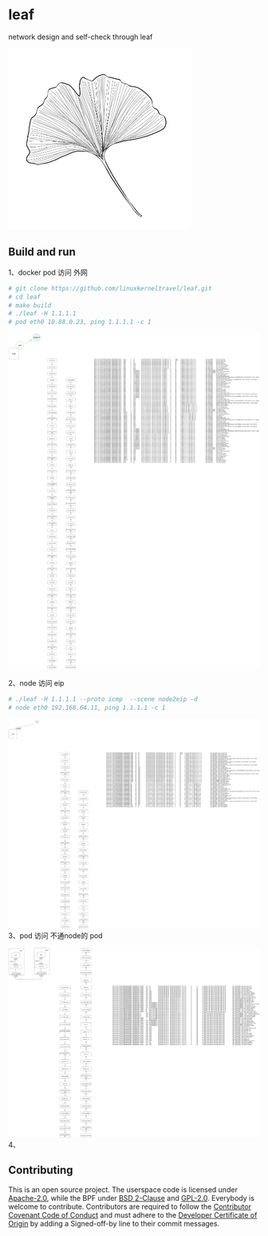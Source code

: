 # leaf

network design and self-check through leaf

![](logo.png)
## Build and run
1、docker pod 访问 外网
```bash
# git clone https://github.com/linuxkerneltravel/leaf.git
# cd leaf
# make build
# ./leaf -H 1.1.1.1
# pod eth0 10.88.0.23, ping 1.1.1.1 -c 1
```
![](pod2external.png)

2、node 访问 eip
```bash
# ./leaf -H 1.1.1.1 --proto icmp  --scene node2eip -d
# node eth0 192.168.64.11, ping 1.1.1.1 -c 1
```
![](scene-examples/node2eip_define_output.png)
3、pod 访问 不通node的 pod 

![](scene-examples/pod2pod_different_node_output.png)
4、
## Contributing

This is an open source project. The userspace code is licensed under
[Apache-2.0](LICENSE), while the BPF under [BSD 2-Clause](bpf/LICENSE.BSD-2-Clause)
and [GPL-2.0](bpf/LICENSE.GPL-2.0). Everybody is welcome to contribute.
Contributors are required to follow the [Contributor Covenant Code of
Conduct](https://www.contributor-covenant.org/version/1/4/code-of-conduct/) and
must adhere to the [Developer Certificate of
Origin](https://developercertificate.org/) by adding a Signed-off-by line to
their commit messages.
